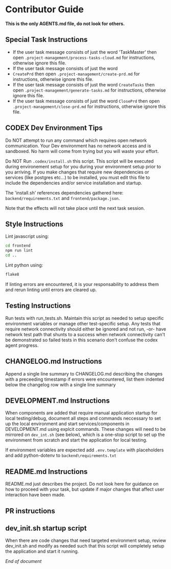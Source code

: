 # Contributor Guide

**This is the only AGENTS.md file, do not look for others.**

## Special Task Instructions

- If the user task message consists of just the word 'TaskMaster' then open `.project-management/process-tasks-cloud.md` for instructions, otherwise ignore this file.
- If the user task message consists of just the word
- `CreatePrd` then open `.project-management/create-prd.md` for instructions, otherwise ignore this file.
- If the user task message consists of just the word `CreateTasks` then open `.project-management/generate-tasks.md` for instructions, otherwise ignore this file.
- If the user task message consists of just the word `ClosePrd` then open `.project-management/close-prd.md` for instructions, otherwise ignore this file.

## CODEX Dev Environment Tips

Do NOT attempt to run any command which requires open network communication. Your Dev environment has no network access and is sandboxed. No harm will come from trying but you will waste your effort.

Do NOT Run `.codex/install.sh` this script. This script will be executed during environement setup for you during your environment setup prior to you arriving. If you make changes that require new dependencies or services (like postgres etc...) to be installed, you must edit this file to include the dependencies and/or service installation and startup.

The 'install.sh' references dependencies gathered here: `backend/requirements.txt` and `frontend/package.json`.

Note that the effects will not take place until the next task session.

## Style Instructions

Lint javascript using:

```bash
cd frontend
npm run lint
cd ..
```

Lint python using:

```bash
flake8
```

If linting errors are encountered, it is your responsability to address them and rerun linting until errors are cleared up.

## Testing Instructions

Run tests with run_tests.sh. Maintain this script as needed to setup specific environment variables or manage other test-specific setup. Any tests that require network connectivity should either be ignored and not run, -or- have network test path that shunts to a success when network connectivity can't be demonstrated so failed tests in this scenario don't confuse the codex agent progress.

## CHANGELOG.md Instructions

Append a single line summary to CHANGELOG.md describing the changes with a preceeding timestamp
if errors were encountered, list them indented below the changelog row with a single line summary

## DEVELOPMENT.md Instructions

When components are added that require manual application startup for local testing/debug, document all steps and commands neccessary to set up the local environment and start services/components in DEVELOPMENT.md using explcit commands. These changes will need to be mirrored on `dev_int.sh` (see below), which is a one-stop script to set up the environment from scratch and start the application for local testing.

If environment variables are expected add `.env.template` with placeholders and add python-dotenv to `backend\requirements.txt`

## README.md Instructions

README.md just describes the project. Do not look here for guidance on how to proceed with your task, but update if major changes that affect user interaction have been made.

## PR instructions

## dev_init.sh startup script

When there are code changes that need targeted environment setup, review dev_init.sh and modify as needed such that this script will completely setup the application and start it running.

_End of document_
